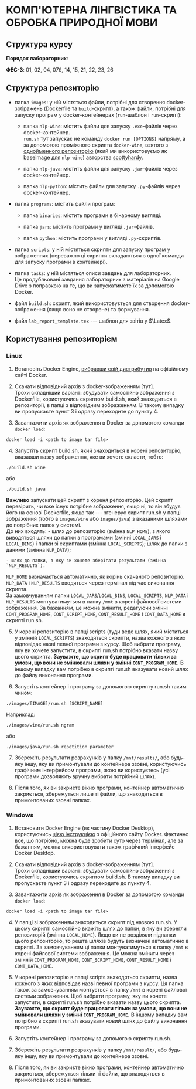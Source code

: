 # КОМП'ЮТЕРНА ЛІНГВІСТИКА ТА ОБРОБКА ПРИРОДНОЇ МОВИ

## Структура курсу

**Порядок лабораторних**:

__ФЕС-3__: 01, 02, 04, 07б, 14, 15, 21, 22, 23, 26

## Структура репозиторію

- папка `images`: у ній містяться файли, потрібні для створення docker-зображень (Dockerfile та `build`-скрипт), а також файли, потрібні для запуску програм у docker-контейнерах (`run`-шаблон і `run`-скрипт):

    - папка `nlp-wine`: містить файли для запуску `.exe`-файлів через docker-контейнер.  
    `run.sh` тут запускає не команду `docker run [OPTIONS]` напряму, а за допомогою проміжного скрипта `docker-wine`, взятого з [однойменного репозиторію](https://github.com/scottyhardy/docker-wine) (який ми використовуємо як baseimage для `nlp-wine`) авторства [scottyhardy](https://github.com/scottyhardy).

    - папка `nlp-java`: містить файли для запуску `.jar`-файлів через docker-контейнер.

    - папка `nlp-python`: містить файли для запуску `.py`-файлів через docker-контейнер.

- папка `programs`: містить файли програм:

    - папка `binaries`: містить програми в бінарному вигляді.

    - папка `jars`: містить програми у вигляді `.jar`-файлів.

    - папка `python`: містить програми у вигляді `.py`-скриптів.

- папка `scripts`: у ній містяться скрипти для запуску програм у зображеннях (переважно ці скрипти складаються з одної команди для запуску програми в контейнері).

- папка `tasks`: у ній містяться описи завдань для лабораторних.  
Це продубльовані завдання лабораторних з матеріалів на Google Drive з поправкою на те, що ви запускатимете їх за допомогою Docker.

- файл `build.sh`: скрипт, який використовується для створення docker-зображення (якщо воно не створене) та формування.

- файл `lab_report_template.tex` --- шаблон для звітів у $\Latex$.

## Користування репозиторієм

### Linux

1. Встановіть Docker Engine, [вибравши свій дистрибутив](https://docs.docker.com/engine/install/) на офіційному сайті Docker.

2. Скачати відповідний архів з docker-зображенням [тут].  
Трохи складніший варіант: збудувати самостійно зображення з Dockerfile, користуючись скриптом build.sh, який знаходиться в репозиторії, в папці з відповідним зображенням.
В такому випадку ви пропускаєте пункт 3 і одразу переходите до пункту 4.

3. Завантажити архів як зображення в Docker за допомогою команди `docker load`:  
```
docker load -i <path to image tar file>
```

4. Запустіть скрипт build.sh, який знаходиться в корені репозиторію, вказавши назву зображення, яке ви хочете скласти, тобто:
```
./build.sh wine
```
або
```
./build.sh java
```
**Важливо** запускати цей скрипт з кореня репозиторію.
Цей скрипт перевірить, чи вже існує потрібне зображення, якщо ні, то він збудує його на основі Dockerfile, якщо так --- зґенерує скрипт run.sh у папці зображення (тобто в `images/wine` або `images/java`) з вказаними шляхами до потрібних папок у системі.  
До них входять:
    - шлях до репозиторію (змінна `NLP_HOME`), з якого виводяться шляхи до папки з програмами (змінні `LOCAL_JARS` і `LOCAL_BINS`) і папки зі скриптами (змінна `LOCAL_SCRIPTS`); шлях до папки з даними (змінна `NLP_DATA`);
    
    - шлях до папки, в яку ви хочете зберігати результати (змінна `NLP_RESULTS`).

`NLP_HOME` визначається автоматично, як корінь скачаного репозиторію. `NLP_DATA` і `NLP_RESULTS` вводяться через термінал під час виконання скрипта.  
За замовчуванням папки `LOCAL_JARS`/`LOCAL_BINS`, `LOCAL_SCRIPTS`, `NLP_DATA` і `NLP_RESULTS` монтуватимуться в папку `/mnt` в корені файлової системи зображення.
За бажанням, це можна змінити, редагуючи змінні `CONT_PROGRAM_HOME`, `CONT_SCRIPT_HOME`, `CONT_RESULT_HOME` і `CONT_DATA_HOME` в скрипті run.sh.

5. У корені репозиторію в папці scripts (туди веде шлях, який міститься у змінній `LOCAL_SCRIPTS`) знаходяться скрипти, назва кожного з яких відповідає назві певної програми з курсу.
Щоб вибрати програму, яку ви хочете запустити, в скрипті run.sh потрібно вказати назву цього скрипта.
**Зауважте, що скрипт буде працювати тільки за умови, що вони не змінювали шляхи у змінні `CONT_PROGRAM_HOME`.**
В іншому випадку вам потрібно в скрипті run.sh вказувати новий шлях до файлу виконання програми.

6. Запустіть контейнер і програму за допомогою скрипту run.sh таким чином:
```
./images/[IMAGE]/run.sh [SCRIPT_NAME]
```
Наприклад:
```
./images/wine/run.sh ngram
```
або
```
./images/java/run.sh repetition_parameter
```

7. Збережіть результати розрахунків у папку `/mnt/results/`, або будь-яку іншу, яку ви примонтували до контейнера ззовні, користуючись графічним інтерфейсом програми, якою ви користуєтесь (усі програми дозволяють вручну вибрати потрібний шлях).

8. Після того, як ви закриєте вікно програми, контейнер автоматично закриється, збережуться лише ті файли, що знаходяться в примонтованих ззовні папках.

### Windows

1. Встановити Docker Engine (як частину Docker Desktop), користуючись [цією інструкцією](https://docs.docker.com/desktop/install/windows-install/) з офіційного сайту Docker.
Фактично все, що потрібно, можна буде зробити суто через термінал, але за бажанням, можна використовувати також графічний інтерфейс Docker Desktop.

2. Скачати відповідний архів з docker-зображенням [тут].  
Трохи складніший варіант: збудувати самостійно зображення з Dockerfile, користуючись скриптом build.sh.
В такому випадку ви пропускаєте пункт 3 і одразу переходите до пункту 4.

3. Завантажити архів як зображення в Docker за допомогою команди `docker load`:  
```
docker load -i <path to image tar file>
```

4. У папці зі зображенням знаходиться скрипт під назвою run.sh.
У цьому скрипті самостійно вкажіть шлях до папки, в яку ви зберегли репозиторій (змінна `LOCAL_HOME`).
Якщо ви не розділяли підпапки цього репозиторію, то решта шляхів будуть визначені автоматично в скрипті.
За замовчуванням ці папки монтуватимуться в папку `/mnt` в корені файлової системи зображення.
Це можна змінити через змінній `CONT_PROGRAM_HOME`, `CONT_SCRIPT_HOME`, `CONT_RESULT_HOME` і `CONT_DATA_HOME`.

5. У корені репозиторію в папці scripts знаходяться скрипти, назва кожного з яких відповідає назві певної програми з курсу.
Ця папка також за замовчуванням монтується в папку `/mnt` в корені файлової системи зображення.
Щоб вибрати програму, яку ви хочете запустити, в скрипті run.sh потрібно вказати назву цього скрипта.
**Зауважте, що скрипт буде працювати тільки за умови, що вони не змінювали шляхи у змінні `CONT_PROGRAM_HOME`.**
В іншому випадку вам потрібно в скрипті run.sh вказувати новий шлях до файлу виконання програми.

6. Запустіть контейнер і програму за допомогою скрипту run.sh.

7. Збережіть результати розрахунків у папку `/mnt/result/`, або будь-яку іншу, яку ви примонтували до контейнера ззовні.

8. Після того, як ви закриєте вікно програми, контейнер автоматично закриється, збережуться тільки ті файли, що знаходяться в примонтованих ззовні папках.


